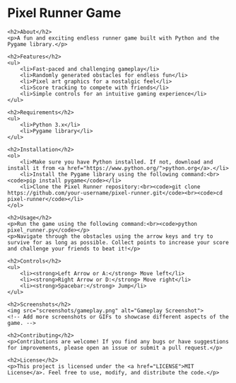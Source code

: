 <h1>Pixel Runner Game</h1>

    <h2>About</h2>
    <p>A fun and exciting endless runner game built with Python and the Pygame library.</p>

    <h2>Features</h2>
    <ul>
        <li>Fast-paced and challenging gameplay</li>
        <li>Randomly generated obstacles for endless fun</li>
        <li>Pixel art graphics for a nostalgic feel</li>
        <li>Score tracking to compete with friends</li>
        <li>Simple controls for an intuitive gaming experience</li>
    </ul>

    <h2>Requirements</h2>
    <ul>
        <li>Python 3.x</li>
        <li>Pygame library</li>
    </ul>

    <h2>Installation</h2>
    <ol>
        <li>Make sure you have Python installed. If not, download and install it from <a href="https://www.python.org/">python.org</a>.</li>
        <li>Install the Pygame library using the following command:<br><code>pip install pygame</code></li>
        <li>Clone the Pixel Runner repository:<br><code>git clone https://github.com/your-username/pixel-runner.git</code><br><code>cd pixel-runner</code></li>
    </ol>

    <h2>Usage</h2>
    <p>Run the game using the following command:<br><code>python pixel_runner.py</code></p>
    <p>Navigate through the obstacles using the arrow keys and try to survive for as long as possible. Collect points to increase your score and challenge your friends to beat it!</p>

    <h2>Controls</h2>
    <ul>
        <li><strong>Left Arrow or A:</strong> Move left</li>
        <li><strong>Right Arrow or D:</strong> Move right</li>
        <li><strong>Spacebar:</strong> Jump</li>
    </ul>

    <h2>Screenshots</h2>
    <img src="screenshots/gameplay.png" alt="Gameplay Screenshot">
    <!-- Add more screenshots or GIFs to showcase different aspects of the game. -->

    <h2>Contributing</h2>
    <p>Contributions are welcome! If you find any bugs or have suggestions for improvements, please open an issue or submit a pull request.</p>

    <h2>License</h2>
    <p>This project is licensed under the <a href="LICENSE">MIT License</a>. Feel free to use, modify, and distribute the code.</p>
